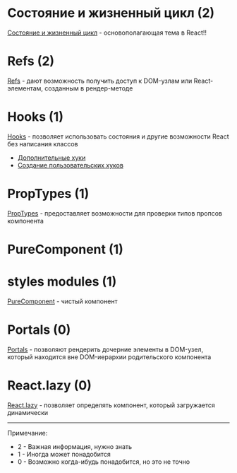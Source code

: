 # Состояние и жизненный цикл (2)

[Состояние и жизненный цикл](https://ru.reactjs.org/docs/state-and-lifecycle.html) - основополагающая тема в React!! 


# Refs (2)

[Refs](https://ru.reactjs.org/docs/refs-and-the-dom.html) - дают возможность получить доступ к DOM-узлам или React-элементам, созданным в рендер-методе

# Hooks (1)

[Hooks](https://ru.reactjs.org/docs/hooks-intro.html) - позволяет использовать состояния и другие возможности React без написания классов

- [Дополнительные хуки](https://ru.reactjs.org/docs/hooks-custom.html)
- [Создание пользовательских хуков](https://ru.reactjs.org/docs/hooks-custom.html)

# PropTypes (1)

[PropTypes](https://ru.reactjs.org/docs/typechecking-with-proptypes.html) - предоставляет возможности для проверки типов пропсов компонента

# PureComponent (1)

# styles modules (1)

[PureComponent](https://ru.reactjs.org/docs/react-api.html#reactpurecomponent) - чистый компонент

# Portals (0)

[Portals](https://ru.reactjs.org/docs/portals.html) - позволяют рендерить дочерние элементы в DOM-узел, который находится вне DOM-иерархии родительского компонента

# React.lazy (0)

[React.lazy](https://ru.reactjs.org/docs/react-api.html#reactlazy) - позволяет определять компонент, который загружается динамически

---

Примечание:
- 2 - Важная информация, нужно знать
- 1 - Иногда может понадобится
- 0 - Возможно когда-ибудь понадобится, но это не точно
